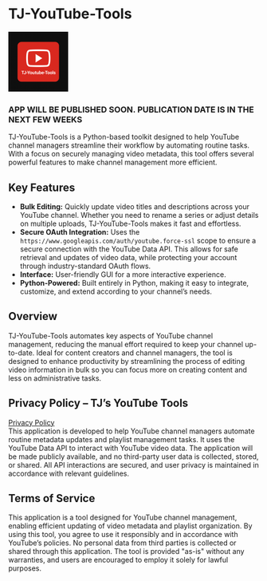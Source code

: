 # TJ-YouTube-Tools
<img src="Logo.png" alt="TJ-YouTube-Tools Logo" width="120" height="120">


### APP WILL BE PUBLISHED SOON. PUBLICATION DATE IS IN THE NEXT FEW WEEKS

TJ-YouTube-Tools is a Python-based toolkit designed to help YouTube channel managers streamline their workflow by automating routine tasks. With a focus on securely managing video metadata, this tool offers several powerful features to make channel management more efficient.

## Key Features

- **Bulk Editing:** Quickly update video titles and descriptions across your YouTube channel. Whether you need to rename a series or adjust details on multiple uploads, TJ-YouTube-Tools makes it fast and effortless.
- **Secure OAuth Integration:** Uses the `https://www.googleapis.com/auth/youtube.force-ssl` scope to ensure a secure connection with the YouTube Data API. This allows for safe retrieval and updates of video data, while protecting your account through industry-standard OAuth flows.
- **Interface:** User-friendly GUI for a more interactive experience.  
- **Python-Powered:** Built entirely in Python, making it easy to integrate, customize, and extend according to your channel’s needs.

## Overview

TJ-YouTube-Tools automates key aspects of YouTube channel management, reducing the manual effort required to keep your channel up-to-date. Ideal for content creators and channel managers, the tool is designed to enhance productivity by streamlining the process of editing video information in bulk so you can focus more on creating content and less on administrative tasks.


## Privacy Policy – TJ’s YouTube Tools
[Privacy Policy](#privacy-policy--tj-s-youtube-tools)\
This application is developed to help YouTube channel managers automate routine metadata updates and playlist management tasks. It uses the YouTube Data API to interact with YouTube video data. The application will be made publicly available, and no third-party user data is collected, stored, or shared. All API interactions are secured, and user privacy is maintained in accordance with relevant guidelines.

## Terms of Service

This application is a tool designed for YouTube channel management, enabling efficient updating of video metadata and playlist organization. By using this tool, you agree to use it responsibly and in accordance with YouTube’s policies. No personal data from third parties is collected or shared through this application. The tool is provided "as-is" without any warranties, and users are encouraged to employ it solely for lawful purposes.
